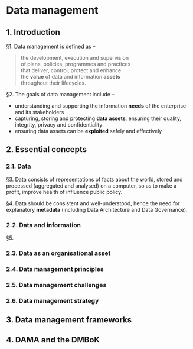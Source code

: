 # Data management

## 1. Introduction

§1. Data management is defined as –
> the development, execution and supervision  
> of plans, policies, programmes and practices  
> that deliver, control, protect and enhance  
> the **value** of data and information **assets**  
> throughout their lifecycles.

§2. The goals of data management include –
- understanding and supporting the information **needs** of the enterprise and its stakeholders
- capturing, storing and protecting **data assets**, ensuring their quality, integrity, privacy and confidentiality
- ensuring data assets can be **exploited** safely and effectively

## 2. Essential concepts

### 2.1. Data

§3. Data consists of representations of facts about the world, stored and processed (aggregated and analysed) on a computer, so as to make a profit, improve health of influence public policy.

§4. Data should be consistent and well-understood, hence the need for explanatory **metadata** (including Data Architecture and Data Governance).

### 2.2. Data and information

§5. 

### 2.3. Data as an organisational asset

### 2.4. Data management principles

### 2.5. Data management challenges

### 2.6. Data management strategy

## 3. Data management frameworks

## 4. DAMA and the DMBoK



